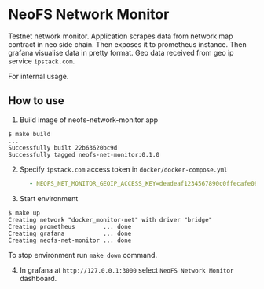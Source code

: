 # NeoFS Network Monitor

Testnet network monitor. Application scrapes data from network map contract in
neo side chain. Then exposes it to prometheus instance. Then grafana visualise 
data in pretty format. Geo data received from geo ip service `ipstack.com`.

For internal usage.

## How to use 

1. Build image of neofs-network-monitor app

```
$ make build
...
Successfully built 22b63620bc9d
Successfully tagged neofs-net-monitor:0.1.0
```

2. Specify `ipstack.com` access token in `docker/docker-compose.yml`

```yml
      - NEOFS_NET_MONITOR_GEOIP_ACCESS_KEY=deadeaf1234567890c0ffecafe080894
```

3. Start environment

```
$ make up
Creating network "docker_monitor-net" with driver "bridge"
Creating prometheus        ... done
Creating grafana           ... done
Creating neofs-net-monitor ... done
```

To stop environment run `make down` command.

4. In grafana at `http://127.0.0.1:3000` select `NeoFS Network Monitor`
dashboard.